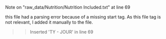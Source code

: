 Note on "raw_data/Nutrition/Nutrition Included.txt" at line 69

this file had a parsing error because of a missing start tag. As this file tag is not relevant, I added it manually to the file.

>> Inserted 'TY  - JOUR' in line 69